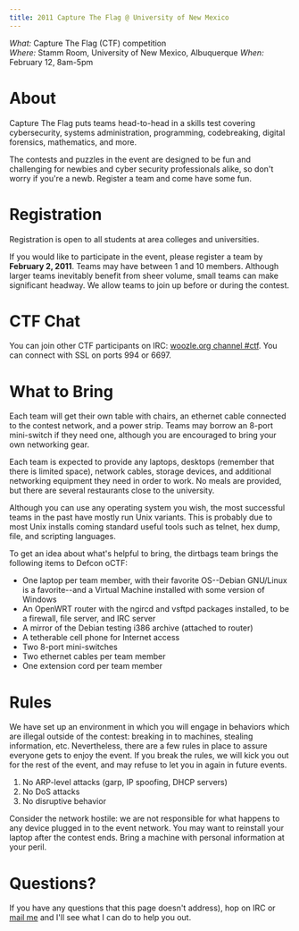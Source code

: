 ```yaml
---
title: 2011 Capture The Flag @ University of New Mexico
---
```


*What:* Capture The Flag (CTF) competition  
*Where:* Stamm Room, University of New Mexico, Albuquerque
*When:* February 12, 8am-5pm

About
=====

Capture The Flag puts teams head-to-head in a skills test covering
cybersecurity, systems administration, programming, codebreaking,
digital forensics, mathematics, and more.

The contests and puzzles in the event are designed to be fun and
challenging for newbies and cyber security professionals alike, so don't
worry if you're a newb.  Register a team and come have some fun.


Registration
============

Registration is open to all students at area colleges and universities.

If you would like to participate in the event, please register a team by
**February 2, 2011**.  Teams may have between 1 and 10 members.
Although larger teams inevitably benefit from sheer volume, small teams
can make significant headway.  We allow teams to join up before or
during the contest.



CTF Chat
========

You can join other CTF participants on IRC: [woozle.org channel
\#ctf](irc://woozle.org/ctf). You can connect with SSL on ports 994 or
6697.


What to Bring
=============

Each team will get their own table with chairs, an ethernet cable
connected to the contest network, and a power strip.  Teams may borrow
an 8-port mini-switch if they need one, although you are encouraged to
bring your own networking gear.

Each team is expected to provide any laptops, desktops (remember that
there is limited space), network cables, storage devices, and additional
networking equipment they need in order to work.  No meals are provided,
but there are several restaurants close to the university.

Although you can use any operating system you wish, the most successful
teams in the past have mostly run Unix variants.  This is probably due
to most Unix installs coming standard useful tools such as telnet, hex
dump, file, and scripting languages.

To get an idea about what's helpful to bring, the dirtbags team brings
the following items to Defcon oCTF:

* One laptop per team member, with their favorite OS--Debian GNU/Linux
  is a favorite--and a Virtual Machine installed with some version of
  Windows
* An OpenWRT router with the ngircd and vsftpd packages installed, to
  be a firewall, file server, and IRC server
* A mirror of the Debian testing i386 archive (attached to router)
* A tetherable cell phone for Internet access
* Two 8-port mini-switches
* Two ethernet cables per team member
* One extension cord per team member


Rules
=====

We have set up an environment in which you will engage in behaviors
which are illegal outside of the contest: breaking in to machines,
stealing information, etc.  Nevertheless, there are a few rules in place
to assure everyone gets to enjoy the event.  If you break the rules, we
will kick you out for the rest of the event, and may refuse to let you
in again in future events.

1. No ARP-level attacks (garp, IP spoofing, DHCP servers)
2. No DoS attacks
3. No disruptive behavior

Consider the network hostile: we are not responsible for what happens to
any device plugged in to the event network.  You may want to reinstall
your laptop after the contest ends.  Bring a machine with personal
information at your peril.



Questions?
==========

If you have any questions that this page doesn't address), hop on IRC or
[mail me](mailto:zephyr@dirtbags.net?token=posters:xurat-tulox) and
I'll see what I can do to help you out.


